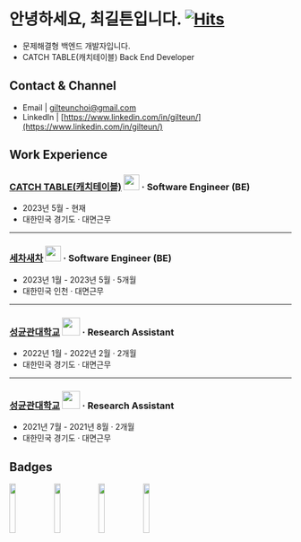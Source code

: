 # 안녕하세요, 최길튼입니다. [![Hits](https://hits.seeyoufarm.com/api/count/incr/badge.svg?url=https%3A%2F%2Fgithub.com%2Fgilteunchoi&count_bg=%23000000&title_bg=%23000000&icon=github.svg&icon_color=%23FFFFFF&title=hits&edge_flat=false)](https://mailcar.com)

- 문제해결형 백엔드 개발자입니다.
- CATCH TABLE(캐치테이블) Back End Developer

## Contact & Channel
- Email | gilteunchoi@gmail.com
- LinkedIn | [https://www.linkedin.com/in/gilteun/](https://www.linkedin.com/in/gilteun/)

## Work Experience

### [CATCH TABLE(캐치테이블)](https://app.catchtable.co.kr/) <img src = "https://media.licdn.com/dms/image/D4E0BAQGekz0QZRhebw/company-logo_100_100/0/1680663308107/catchtable_logo?e=1703721600&v=beta&t=4mqgNpNz0L2YfCXIZhmmoLN7SaHgwIyeSGh8imFFKG8" width="28px" height="28px"> · Software Engineer (BE)
- 2023년 5월 - 현재
- 대한민국 경기도 · 대면근무
---

### [세차새차](https://www.washcar.me/) <img src = "https://landing.washcar.me/img/Logo.png" width="28px" height="28px"> · Software Engineer (BE)
- 2023년 1월 - 2023년 5월 · 5개월
- 대한민국 인천 · 대면근무
---

### [성균관대학교](http://iotlab.skku.edu/) <img src = "https://media.licdn.com/dms/image/C510BAQH9AIgSW2OIGA/company-logo_200_200/0/1519894777649?e=1703721600&v=beta&t=ncNUCIAiG-C7ZG4I1_GIkRNUJZInxwgi0T6MSl6rv7Y" width="32px" height="32px"> · Research Assistant
- 2022년 1월 - 2022년 2월 · 2개월
- 대한민국 경기도 · 대면근무
---

### [성균관대학교](http://iotlab.skku.edu/) <img src = "https://media.licdn.com/dms/image/C510BAQH9AIgSW2OIGA/company-logo_200_200/0/1519894777649?e=1703721600&v=beta&t=ncNUCIAiG-C7ZG4I1_GIkRNUJZInxwgi0T6MSl6rv7Y" width="32px" height="32px"> · Research Assistant
- 2021년 7월 - 2021년 8월 · 2개월
- 대한민국 경기도 · 대면근무

## Badges

<img src = "https://user-images.githubusercontent.com/61682534/226188069-df0c7cb7-e2c9-473c-b5f0-30ef5f6c7c90.png" width="15%" height="15%"> <img src = "https://user-images.githubusercontent.com/61682534/226187886-f0a76650-d52e-4965-94ea-124da3cc9758.png" width="15%" height="15%"> <img src = "https://user-images.githubusercontent.com/61682534/226187737-bd5cb5a7-3ab9-4a7d-85c1-30f006437435.png" width="15%" height="15%"> <img src = "https://user-images.githubusercontent.com/61682534/226187741-75a75c81-accc-4c0b-84ec-da2396984e4a.png" width="15%" height="15%">

